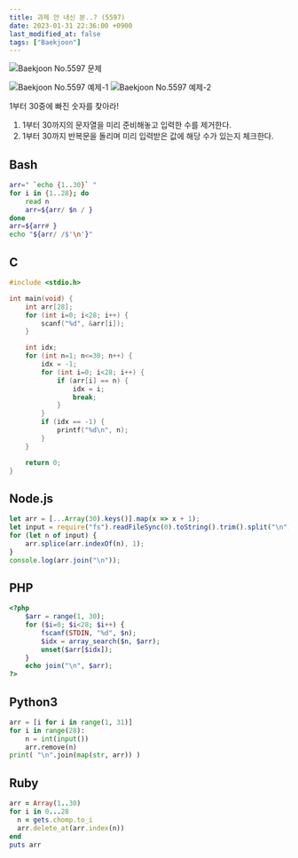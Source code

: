 ```yaml
---
title: 과제 안 내신 분..? (5597)
date: 2023-01-31 22:36:00 +0900
last_modified_at: false
tags: ["Baekjoon"]
---
```


![Baekjoon No.5597 문제](https://cdn.jsdelivr.net/gh/kimzuni/cdn/blog/baekjoon-5597-1.png)

<Imgbox>

![Baekjoon No.5597 예제-1](https://cdn.jsdelivr.net/gh/kimzuni/cdn/blog/baekjoon-5597-2.png)
![Baekjoon No.5597 예제-2](https://cdn.jsdelivr.net/gh/kimzuni/cdn/blog/baekjoon-5597-3.png)

</Imgbox>

1부터 30중에 빠진 숫자를 찾아라!

1. 1부터 30까지의 문자열을 미리 준비해놓고 입력한 수를 제거한다.
2. 1부터 30까지 반복문을 돌리며 미리 입력받은 값에 해당 수가 있는지 체크한다.

## Bash

```bash
arr=" `echo {1..30}` "
for i in {1..28}; do
	read n
	arr=${arr/ $n / }
done
arr=${arr# }
echo "${arr/ /$'\n'}"
```

## C

```c
#include <stdio.h>

int main(void) {
	int arr[28];
	for (int i=0; i<28; i++) {
		scanf("%d", &arr[i]);
	}

	int idx;
	for (int n=1; n<=30; n++) {
		idx = -1;
		for (int i=0; i<28; i++) {
			if (arr[i] == n) {
				idx = i;
				break;
			}
		}
		if (idx == -1) {
			printf("%d\n", n);
		}
	}

	return 0;
}
```

## Node.js

```javascript
let arr = [...Array(30).keys()].map(x => x + 1);
let input = require("fs").readFileSync(0).toString().trim().split("\n").map(Number).sort();
for (let n of input) {
	arr.splice(arr.indexOf(n), 1);
}
console.log(arr.join("\n"));
```

## PHP

```php
<?php
	$arr = range(1, 30);
	for ($i=0; $i<28; $i++) {
		fscanf(STDIN, "%d", $n);
		$idx = array_search($n, $arr);
		unset($arr[$idx]);
	}
	echo join("\n", $arr);
?>
```

## Python3

```python
arr = [i for i in range(1, 31)]
for i in range(28):
    n = int(input())
    arr.remove(n)
print( "\n".join(map(str, arr)) )
```

## Ruby

```ruby
arr = Array(1..30)
for i in 0...28
  n = gets.chomp.to_i
  arr.delete_at(arr.index(n))
end
puts arr
```
